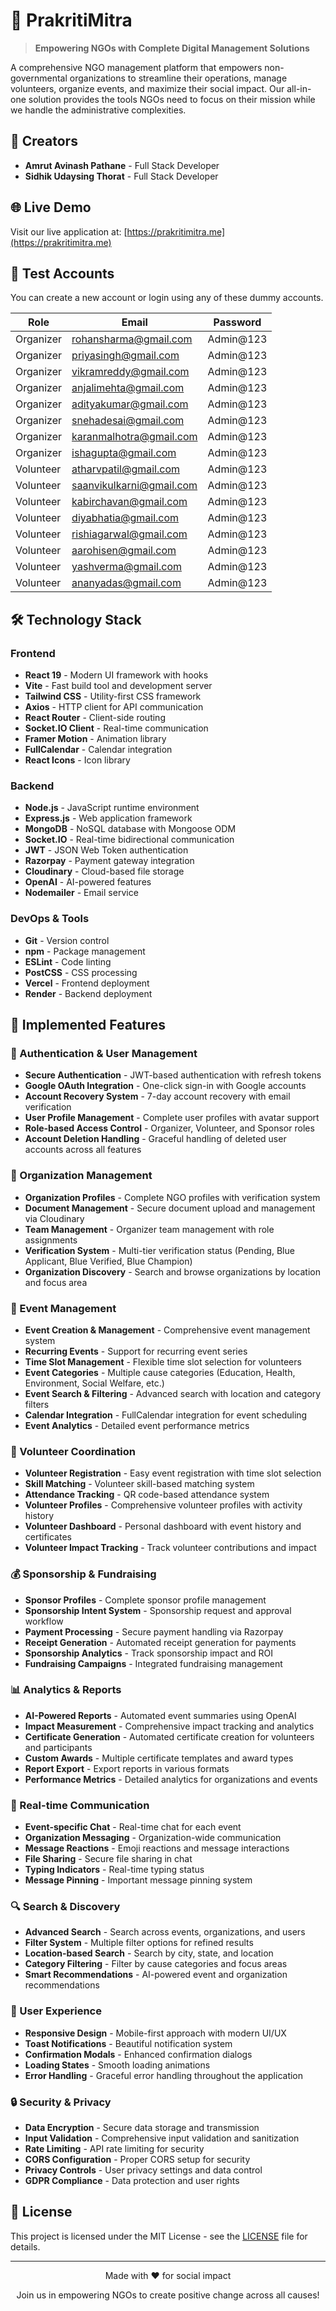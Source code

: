 # 🤝 PrakritiMitra

> **Empowering NGOs with Complete Digital Management Solutions**

A comprehensive NGO management platform that empowers non-governmental organizations to streamline their operations, manage volunteers, organize events, and maximize their social impact. Our all-in-one solution provides the tools NGOs need to focus on their mission while we handle the administrative complexities.

## 👥 Creators

- **Amrut Avinash Pathane** - Full Stack Developer
- **Sidhik Udaysing Thorat** - Full Stack Developer

## 🌐 Live Demo

Visit our live application at: [https://prakritimitra.me](https://prakritimitra.me)

## 🧪 Test Accounts

You can create a new account or login using any of these dummy accounts. 

| **Role**  | **Email**                                                   | **Password** |
| --------- | ----------------------------------------------------------- | ------------ |
| Organizer | [rohansharma@gmail.com](mailto:rohansharma@gmail.com)       | Admin@123    |
| Organizer | [priyasingh@gmail.com](mailto:priyasingh@gmail.com)         | Admin@123    |
| Organizer | [vikramreddy@gmail.com](mailto:vikramreddy@gmail.com)       | Admin@123    |
| Organizer | [anjalimehta@gmail.com](mailto:anjalimehta@gmail.com)       | Admin@123    |
| Organizer | [adityakumar@gmail.com](mailto:adityakumar@gmail.com)       | Admin@123    |
| Organizer | [snehadesai@gmail.com](mailto:snehadesai@gmail.com)         | Admin@123    |
| Organizer | [karanmalhotra@gmail.com](mailto:karanmalhotra@gmail.com)   | Admin@123    |
| Organizer | [ishagupta@gmail.com](mailto:ishagupta@gmail.com)           | Admin@123    |
| Volunteer | [atharvpatil@gmail.com](mailto:atharvpatil@gmail.com)       | Admin@123    |
| Volunteer | [saanvikulkarni@gmail.com](mailto:saanvikulkarni@gmail.com) | Admin@123    |
| Volunteer | [kabirchavan@gmail.com](mailto:kabirchavan@gmail.com)       | Admin@123    |
| Volunteer | [diyabhatia@gmail.com](mailto:diyabhatia@gmail.com)         | Admin@123    |
| Volunteer | [rishiagarwal@gmail.com](mailto:rishiagarwal@gmail.com)     | Admin@123    |
| Volunteer | [aarohisen@gmail.com](mailto:aarohisen@gmail.com)           | Admin@123    |
| Volunteer | [yashverma@gmail.com](mailto:yashverma@gmail.com)           | Admin@123    |
| Volunteer | [ananyadas@gmail.com](mailto:ananyadas@gmail.com)           | Admin@123    |

## 🛠️ Technology Stack

### Frontend
- **React 19** - Modern UI framework with hooks
- **Vite** - Fast build tool and development server
- **Tailwind CSS** - Utility-first CSS framework
- **Axios** - HTTP client for API communication
- **React Router** - Client-side routing
- **Socket.IO Client** - Real-time communication
- **Framer Motion** - Animation library
- **FullCalendar** - Calendar integration
- **React Icons** - Icon library

### Backend
- **Node.js** - JavaScript runtime environment
- **Express.js** - Web application framework
- **MongoDB** - NoSQL database with Mongoose ODM
- **Socket.IO** - Real-time bidirectional communication
- **JWT** - JSON Web Token authentication
- **Razorpay** - Payment gateway integration
- **Cloudinary** - Cloud-based file storage
- **OpenAI** - AI-powered features
- **Nodemailer** - Email service

### DevOps & Tools
- **Git** - Version control
- **npm** - Package management
- **ESLint** - Code linting
- **PostCSS** - CSS processing
- **Vercel** - Frontend deployment
- **Render** - Backend deployment

## 🚀 Implemented Features

### 🔐 Authentication & User Management
- **Secure Authentication** - JWT-based authentication with refresh tokens
- **Google OAuth Integration** - One-click sign-in with Google accounts
- **Account Recovery System** - 7-day account recovery with email verification
- **User Profile Management** - Complete user profiles with avatar support
- **Role-based Access Control** - Organizer, Volunteer, and Sponsor roles
- **Account Deletion Handling** - Graceful handling of deleted user accounts across all features

### 🏢 Organization Management
- **Organization Profiles** - Complete NGO profiles with verification system
- **Document Management** - Secure document upload and management via Cloudinary
- **Team Management** - Organizer team management with role assignments
- **Verification System** - Multi-tier verification status (Pending, Blue Applicant, Blue Verified, Blue Champion)
- **Organization Discovery** - Search and browse organizations by location and focus area

### 📅 Event Management
- **Event Creation & Management** - Comprehensive event management system
- **Recurring Events** - Support for recurring event series
- **Time Slot Management** - Flexible time slot selection for volunteers
- **Event Categories** - Multiple cause categories (Education, Health, Environment, Social Welfare, etc.)
- **Event Search & Filtering** - Advanced search with location and category filters
- **Calendar Integration** - FullCalendar integration for event scheduling
- **Event Analytics** - Detailed event performance metrics

### 👥 Volunteer Coordination
- **Volunteer Registration** - Easy event registration with time slot selection
- **Skill Matching** - Volunteer skill-based matching system
- **Attendance Tracking** - QR code-based attendance system
- **Volunteer Profiles** - Comprehensive volunteer profiles with activity history
- **Volunteer Dashboard** - Personal dashboard with event history and certificates
- **Volunteer Impact Tracking** - Track volunteer contributions and impact

### 💰 Sponsorship & Fundraising
- **Sponsor Profiles** - Complete sponsor profile management
- **Sponsorship Intent System** - Sponsorship request and approval workflow
- **Payment Processing** - Secure payment handling via Razorpay
- **Receipt Generation** - Automated receipt generation for payments
- **Sponsorship Analytics** - Track sponsorship impact and ROI
- **Fundraising Campaigns** - Integrated fundraising management

### 📊 Analytics & Reports
- **AI-Powered Reports** - Automated event summaries using OpenAI
- **Impact Measurement** - Comprehensive impact tracking and analytics
- **Certificate Generation** - Automated certificate creation for volunteers and participants
- **Custom Awards** - Multiple certificate templates and award types
- **Report Export** - Export reports in various formats
- **Performance Metrics** - Detailed analytics for organizations and events

### 💬 Real-time Communication
- **Event-specific Chat** - Real-time chat for each event
- **Organization Messaging** - Organization-wide communication
- **Message Reactions** - Emoji reactions and message interactions
- **File Sharing** - Secure file sharing in chat
- **Typing Indicators** - Real-time typing status
- **Message Pinning** - Important message pinning system

### 🔍 Search & Discovery
- **Advanced Search** - Search across events, organizations, and users
- **Filter System** - Multiple filter options for refined results
- **Location-based Search** - Search by city, state, and location
- **Category Filtering** - Filter by cause categories and focus areas
- **Smart Recommendations** - AI-powered event and organization recommendations

### 📱 User Experience
- **Responsive Design** - Mobile-first approach with modern UI/UX
- **Toast Notifications** - Beautiful notification system
- **Confirmation Modals** - Enhanced confirmation dialogs
- **Loading States** - Smooth loading animations
- **Error Handling** - Graceful error handling throughout the application

### 🔒 Security & Privacy
- **Data Encryption** - Secure data storage and transmission
- **Input Validation** - Comprehensive input validation and sanitization
- **Rate Limiting** - API rate limiting for security
- **CORS Configuration** - Proper CORS setup for security
- **Privacy Controls** - User privacy settings and data control
- **GDPR Compliance** - Data protection and user rights

## 📄 License

This project is licensed under the MIT License - see the [LICENSE](LICENSE) file for details.

---

<div align="center">
  <p>Made with ❤️ for social impact</p>
  <p>Join us in empowering NGOs to create positive change across all causes!</p>
</div>

